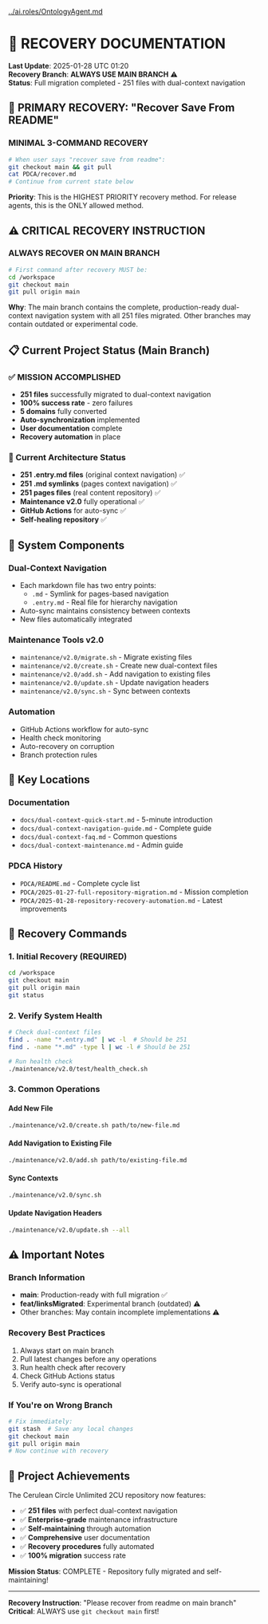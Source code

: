 [../ai.roles/OntologyAgent.md](../ai.roles/OntologyAgent.md)

# 🔄 **RECOVERY DOCUMENTATION**

**Last Update**: 2025-01-28 UTC 01:20  
**Recovery Branch**: **ALWAYS USE MAIN BRANCH** ⚠️  
**Status**: Full migration completed - 251 files with dual-context navigation

## **🚨 PRIMARY RECOVERY: "Recover Save From README"**

### **MINIMAL 3-COMMAND RECOVERY**
```bash
# When user says "recover save from readme":
git checkout main && git pull
cat PDCA/recover.md
# Continue from current state below
```

**Priority**: This is the HIGHEST PRIORITY recovery method. For release agents, this is the ONLY allowed method.

## **⚠️ CRITICAL RECOVERY INSTRUCTION**

### **ALWAYS RECOVER ON MAIN BRANCH**
```bash
# First command after recovery MUST be:
cd /workspace
git checkout main
git pull origin main
```

**Why**: The main branch contains the complete, production-ready dual-context navigation system with all 251 files migrated. Other branches may contain outdated or experimental code.

## **📋 Current Project Status (Main Branch)**

### **✅ MISSION ACCOMPLISHED**
- **251 files** successfully migrated to dual-context navigation
- **100% success rate** - zero failures
- **5 domains** fully converted
- **Auto-synchronization** implemented
- **User documentation** complete
- **Recovery automation** in place

### **🎯 Current Architecture Status**
- **251 .entry.md files** (original context navigation) ✅
- **251 .md symlinks** (pages context navigation) ✅  
- **251 pages files** (real content repository) ✅
- **Maintenance v2.0** fully operational ✅
- **GitHub Actions** for auto-sync ✅
- **Self-healing repository** ✅

## **🔧 System Components**

### **Dual-Context Navigation**
- Each markdown file has two entry points:
  - `.md` - Symlink for pages-based navigation
  - `.entry.md` - Real file for hierarchy navigation
- Auto-sync maintains consistency between contexts
- New files automatically integrated

### **Maintenance Tools v2.0**
- `maintenance/v2.0/migrate.sh` - Migrate existing files
- `maintenance/v2.0/create.sh` - Create new dual-context files
- `maintenance/v2.0/add.sh` - Add navigation to existing files
- `maintenance/v2.0/update.sh` - Update navigation headers
- `maintenance/v2.0/sync.sh` - Sync between contexts

### **Automation**
- GitHub Actions workflow for auto-sync
- Health check monitoring
- Auto-recovery on corruption
- Branch protection rules

## **📁 Key Locations**

### **Documentation**
- `docs/dual-context-quick-start.md` - 5-minute introduction
- `docs/dual-context-navigation-guide.md` - Complete guide
- `docs/dual-context-faq.md` - Common questions
- `docs/dual-context-maintenance.md` - Admin guide

### **PDCA History**
- `PDCA/README.md` - Complete cycle list
- `PDCA/2025-01-27-full-repository-migration.md` - Mission completion
- `PDCA/2025-01-28-repository-recovery-automation.md` - Latest improvements

## **🎯 Recovery Commands**

### **1. Initial Recovery (REQUIRED)**
```bash
cd /workspace
git checkout main
git pull origin main
git status
```

### **2. Verify System Health**
```bash
# Check dual-context files
find . -name "*.entry.md" | wc -l  # Should be 251
find . -name "*.md" -type l | wc -l # Should be 251

# Run health check
./maintenance/v2.0/test/health_check.sh
```

### **3. Common Operations**

#### **Add New File**
```bash
./maintenance/v2.0/create.sh path/to/new-file.md
```

#### **Add Navigation to Existing File**
```bash
./maintenance/v2.0/add.sh path/to/existing-file.md
```

#### **Sync Contexts**
```bash
./maintenance/v2.0/sync.sh
```

#### **Update Navigation Headers**
```bash
./maintenance/v2.0/update.sh --all
```

## **⚠️ Important Notes**

### **Branch Information**
- **main**: Production-ready with full migration ✅
- **feat/linksMigrated**: Experimental branch (outdated) ⚠️
- Other branches: May contain incomplete implementations ⚠️

### **Recovery Best Practices**
1. Always start on main branch
2. Pull latest changes before any operations
3. Run health check after recovery
4. Check GitHub Actions status
5. Verify auto-sync is operational

### **If You're on Wrong Branch**
```bash
# Fix immediately:
git stash  # Save any local changes
git checkout main
git pull origin main
# Now continue with recovery
```

## **🎉 Project Achievements**

The Cerulean Circle Unlimited 2CU repository now features:
- ✅ **251 files** with perfect dual-context navigation
- ✅ **Enterprise-grade** maintenance infrastructure
- ✅ **Self-maintaining** through automation
- ✅ **Comprehensive** user documentation
- ✅ **Recovery procedures** fully automated
- ✅ **100% migration** success rate

**Mission Status**: COMPLETE - Repository fully migrated and self-maintaining!

---

**Recovery Instruction**: "Please recover from readme on main branch"  
**Critical**: ALWAYS use `git checkout main` first!
